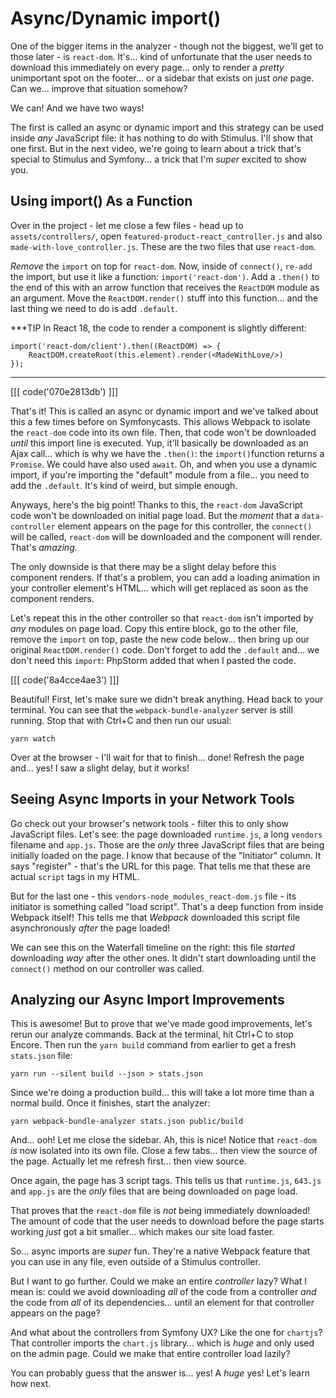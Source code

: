 # Async/Dynamic import()

One of the bigger items in the analyzer - though not the biggest, we'll get to
those later - is `react-dom`. It's... kind of unfortunate that the user needs to
download this immediately on every page... only to render a *pretty* unimportant
spot on the footer... or a sidebar that exists on just *one* page. Can we...
improve that situation somehow?

We can! And we have two ways!

The first is called an async or dynamic import and this strategy can be used inside
*any* JavaScript file: it has nothing to do with Stimulus. I'll show that one first.
But in the next video, we're going to learn about a trick that's special to
Stimulus and Symfony... a trick that I'm *super* excited to show you.

## Using import() As a Function

Over in the project - let me close a few files - head up to `assets/controllers/`,
open `featured-product-react_controller.js` and also `made-with-love_controller.js`.
These are the two files that use `react-dom`.

*Remove* the `import` on top for `react-dom`. Now, inside of `connect()`,
`re-add` the import, but use it like a function: `import('react-dom')`. Add a
`.then()` to the end of this with an arrow function that receives the `ReactDOM`
module as an argument. Move the `ReactDOM.render()` stuff into this function...
and the last thing we need to do is add `.default`.

***TIP
In React 18, the code to render a component is slightly different:

```
import('react-dom/client').then((ReactDOM) => {
    ReactDOM.createRoot(this.element).render(<MadeWithLove/>)
});
```
***


[[[ code('070e2813db') ]]]

That's it! This is called an async or dynamic import and we've talked about this
a few times before on Symfonycasts. This allows Webpack to isolate the `react-dom`
code into its own file. Then, that code won't be downloaded *until* this import
line is executed. Yup, it'll basically be downloaded as an Ajax call... which is
why we have the `.then()`: the `import()`function returns a `Promise`. We could
have also used `await`. Oh, and when you use a dynamic import, if you're importing
the "default" module from a file... you need to add the `.default`. It's kind of
weird, but simple enough.

Anyways, here's the big point! Thanks to this, the `react-dom` JavaScript code
won't be downloaded on initial page load. But the *moment* that a
`data-controller` element appears on the page for this controller, the `connect()`
will be called, `react-dom` will be downloaded and the component will render.
That's *amazing*.

The only downside is that there may be a slight delay before this component
renders. If that's a problem, you can add a loading animation in your controller
element's HTML... which will get replaced as soon as the component renders.

Let's repeat this in the other controller so that `react-dom` isn't imported by
*any* modules on page load. Copy this entire block, go to the other file,
remove the `import` on top, paste the new code below... then bring up our original
`ReactDOM.render()` code. Don't forget to add the `.default` and... we don't need
this `import`: PhpStorm added that when I pasted the code.

[[[ code('8a4cce4ae3') ]]]

Beautiful! First, let's make sure we didn't break anything. Head back to your
terminal. You can see that the `webpack-bundle-analyzer` server is still running.
Stop that with Ctrl+C and then run our usual:

```terminal
yarn watch
```

Over at the browser - I'll wait for that to finish... done! Refresh
the page and... yes! I saw a slight delay, but it works!

## Seeing Async Imports in your Network Tools

Go check out your browser's network tools - filter this to only show JavaScript
files. Let's see: the page downloaded `runtime.js`, a long `vendors` filename and
`app.js`. Those are the *only* three JavaScript files that are being initially
loaded on the page. I know that because of the "Initiator" column. It says
"register" - that's the URL for this page. That tells me that these are actual
`script` tags in my HTML.

But for the last one - this `vendors-node_modules_react-dom.js` file - its
initiator is something called "load script". That's a deep function from inside
Webpack itself! This tells me that *Webpack* downloaded this script file
asynchronously *after* the page loaded!

We can see this on the Waterfall timeline on the right: this file *started*
downloading *way* after the other ones. It didn't start downloading until the
`connect()` method on our controller was called.

## Analyzing our Async Import Improvements

This is awesome! But to prove that we've made good improvements, let's rerun our
analyze commands. Back at the terminal, hit Ctrl+C to stop Encore. Then run the
`yarn build` command from earlier to get a fresh `stats.json` file:

```terminal-silent
yarn run --silent build --json > stats.json
```

Since we're doing a production build... this will take a lot more time than
a normal build. Once it finishes, start the analyzer:

```terminal-silent
yarn webpack-bundle-analyzer stats.json public/build
```

And... ooh! Let me close the sidebar. Ah, this is nice! Notice that `react-dom`
*is* now isolated into its own file. Close a few tabs... then view the source of
the page. Actually let me refresh first... then view source.

Once again, the page has 3 script tags. This tells us that `runtime.js`, `643.js`
and `app.js` are the *only* files that are being downloaded on page load.

That proves that the `react-dom` file is *not* being immediately downloaded! The
amount of code that the user needs to download before the page starts working
*just* got a bit smaller... which makes our site load faster.

So... async imports are *super* fun. They're a native Webpack feature that you
can use in any file, even outside of a Stimulus controller.

But I want to go further. Could we make an entire *controller* lazy? What I mean
is: could we avoid downloading *all* of the code from a controller *and* the code
from *all* of its dependencies... until an element for that controller appears
on the page?

And what about the controllers from Symfony UX? Like the one for `chartjs`?
That controller imports the `chart.js` library... which is *huge* and only used on
the admin page. Could we make that entire controller load lazily?

You can probably guess that the answer is... yes! A *huge* yes! Let's learn
how next.

